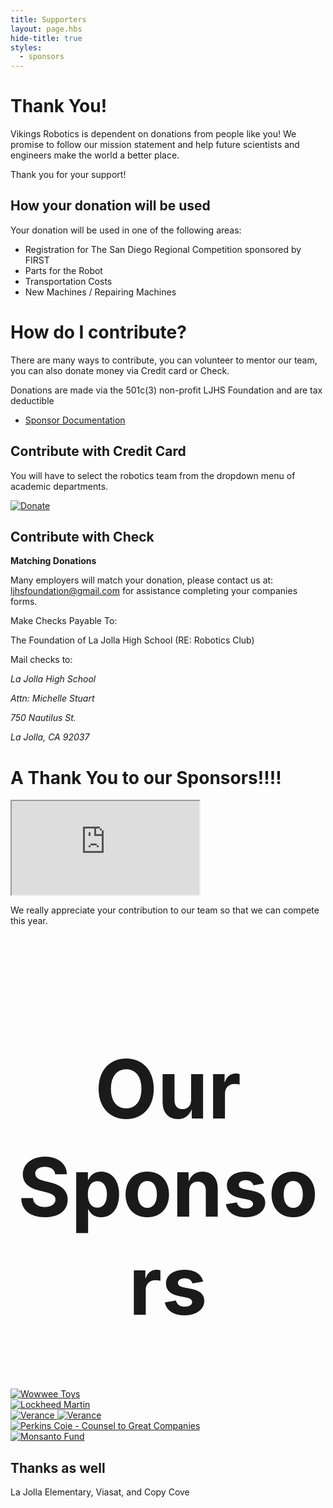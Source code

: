 ```yaml
---
title: Supporters
layout: page.hbs
hide-title: true
styles:
  - sponsors
---
```


# Thank You!

Vikings Robotics is dependent on donations from people like you!
We promise to follow our mission statement and help future scientists and engineers make the world a better place.

Thank you for your support!


## How your donation will be used

Your donation will be used in one of the following areas:

- Registration for The San Diego Regional Competition sponsored by FIRST
- Parts for the Robot
- Transportation Costs
- New Machines / Repairing Machines

# How do I contribute?

There are many ways to contribute, you can volunteer to mentor our team,
you can also donate money via Credit card or Check.

Donations are made via the 501c(3) non-profit LJHS Foundation and are tax deductible

- [Sponsor Documentation]()

## Contribute with Credit Card

You will have to select the robotics team from the dropdown menu of academic departments.

<a href = "https://thefoundationoflajollahigh.formstack.com/forms/academic_donation" target="_blank" rel="external">
  <img src ="/images/Donate-Button.png" alt = "Donate">
</a>

## Contribute with Check

<strong> Matching Donations </strong>

Many employers will match your donation, please contact us at: </br> <a href="mailto:ljhsfoundation@gmail.com">ljhsfoundation@gmail.com </a> for assistance completing your companies forms.

Make Checks Payable To:

The Foundation of La Jolla High School (RE: Robotics Club)

Mail checks to:

<address>
  <p>La Jolla High School</p>
  <p>Attn: Michelle Stuart</p>
  <p>750 Nautilus St.</p>
  <p>La Jolla, CA 92037</p>
</address>

# A Thank You to our Sponsors!!!!

<div class="videowrapper">
  <iframe
  src="https://www.youtube.com/embed/eyh2N6vR9TE" allowfullscreen></iframe>
</div>

We really appreciate your contribution to our team so that we can compete this year.

<div style="text-align:center; font-size: 65px"><h1>Our Sponsors</h1></div>
<div class = "center">
<div class = "row">
<div class = "column">
<div class="sponsor-logos">
<a href = "https://wowwee.com/" target="_blank" rel="external">
  <img src ="/images/sponsors/woweeToys.svg" alt = "Wowwee Toys" class = "center">
</a>
</div>
<div class = "column">
<a href = "https://www.kiwanis.org/" target="_blank" rel="external">
  <img src ="/images/sponsors/kiwanisLogo.svg" alt = "Lockheed Martin" class = "center">
</a>
</div>
</div>
</div>
<a href = "https://www.lockheedMartin.com/" target="_blank" rel="external">
  <img src ="/images/sponsors/lockheed-martin.svg" alt = "Verance" class = "center">
</a>
<a href = "https://www.verance.com/" target="_blank" rel="external">
  <img src ="/images/sponsors/verance.svg" alt = "Verance" class = "center">
</a>
<div class="smallerHeight">
<a href = "https://www.perkinscoie.com/en/" target="_blank" rel="external">
  <img src ="/images/perkinsCoie.svg" alt = "Perkins Coie - Counsel to Great Companies" class = "center">
</a>
</div>
<a href = "https://www.monsanto.com/en/" target="_blank" rel="external">
  <img src ="/images/Monsanto_logo.svg" alt = "Monsanto Fund" class = "center">
</a>
</div>

## Thanks as well

La Jolla Elementary, Viasat, and Copy Cove
